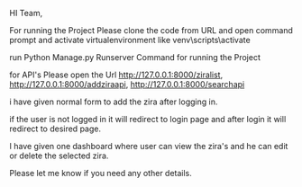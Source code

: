 HI Team,

For running the Project Please clone the code from URL and open command prompt and activate virtualenvironment like venv\scripts\activate

run Python Manage.py Runserver Command for running the Project

for API's Please open the Url http://127.0.0.1:8000/ziralist, http://127.0.0.1:8000/addziraapi, http://127.0.0.1:8000/searchapi

i have given normal form to add the zira after logging in.

if the user is not logged in it will redirect to login page and after login it will redirect to desired page.

I have given one dashboard where user can view the zira's and he can edit or delete the selected zira.

Please let me know if you need any other details.